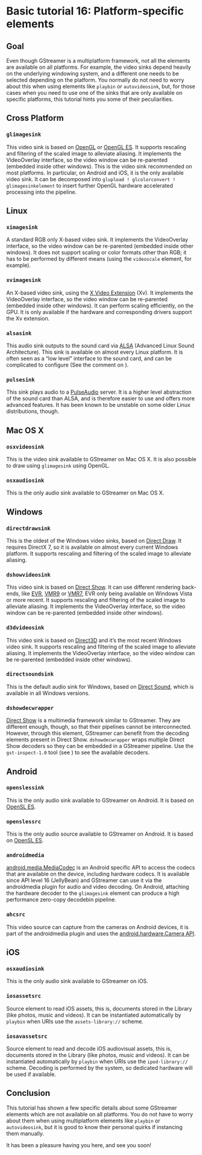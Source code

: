 # Basic tutorial 16: Platform-specific elements

## Goal

Even though GStreamer is a multiplatform framework, not all the elements
are available on all platforms. For example, the video sinks
depend heavily on the underlying windowing system, and a different one
needs to be selected depending on the platform. You normally do not need
to worry about this when using elements like `playbin` or
`autovideosink`, but, for those cases when you need to use one of the
sinks that are only available on specific platforms, this tutorial hints
you some of their peculiarities.

## Cross Platform

### `glimagesink`

This video sink is based on
[OpenGL](http://en.wikipedia.org/wiki/OpenGL) or [OpenGL ES](https://en.wikipedia.org/wiki/OpenGL_ES). It supports rescaling
and filtering of the scaled image to alleviate aliasing. It implements
the VideoOverlay interface, so the video window can be re-parented
(embedded inside other windows). This is the video sink recommended on
most platforms. In particular, on Android and iOS, it is the only
available video sink. It can be decomposed into
`glupload ! glcolorconvert ! glimagesinkelement` to insert further OpenGL
hardware accelerated processing into the pipeline.

## Linux

### `ximagesink`

A standard RGB only X-based video sink. It implements the VideoOverlay
interface, so the video window can be re-parented (embedded inside
other windows). It does not support scaling or color formats other
than RGB; it has to be performed by different means (using the
`videoscale` element, for example).

### `xvimagesink`

An X-based video sink, using the [X Video
Extension](http://en.wikipedia.org/wiki/X_video_extension) (Xv). It
implements the VideoOverlay interface, so the video window can be
re-parented (embedded inside other windows). It can perform scaling
efficiently, on the GPU. It is only available if the hardware and
corresponding drivers support the Xv extension.

### `alsasink`

This audio sink outputs to the sound card via
[ALSA](http://www.alsa-project.org/) (Advanced Linux Sound
Architecture). This sink is available on almost every Linux platform. It
is often seen as a “low level” interface to the sound card, and can be
complicated to configure (See the comment on
[](sdk-playback-tutorial-digital-audio-pass-through.md)).

### `pulsesink`

This sink plays audio to a [PulseAudio](http://www.pulseaudio.org/)
server. It is a higher level abstraction of the sound card than ALSA,
and is therefore easier to use and offers more advanced features. It has
been known to be unstable on some older Linux distributions, though.

## Mac OS X

### `osxvideosink`

This is the  video sink available to GStreamer on Mac OS X. It is also
possible to draw using `glimagesink` using OpenGL.

### `osxaudiosink`

This is the only audio sink available to GStreamer on Mac OS X.

## Windows

### `directdrawsink`

This is the oldest of the Windows video sinks, based on [Direct
Draw](http://en.wikipedia.org/wiki/DirectDraw). It requires DirectX 7,
so it is available on almost every current Windows platform. It supports
rescaling and filtering of the scaled image to alleviate aliasing.

### `dshowvideosink`

This video sink is based on [Direct
Show](http://en.wikipedia.org/wiki/Direct_Show).  It can use different
rendering back-ends, like
[EVR](http://en.wikipedia.org/wiki/Enhanced_Video_Renderer),
[VMR9](http://en.wikipedia.org/wiki/Direct_Show#Video_rendering_filters)
or
[VMR7](http://en.wikipedia.org/wiki/Direct_Show#Video_rendering_filters),
EVR only being available on Windows Vista or more recent. It supports
rescaling and filtering of the scaled image to alleviate aliasing. It
implements the VideoOverlay interface, so the video window can be
re-parented (embedded inside other windows).

### `d3dvideosink`

This video sink is based on
[Direct3D](http://en.wikipedia.org/wiki/Direct3D) and it’s the most
recent Windows video sink. It supports rescaling and filtering of the
scaled image to alleviate aliasing. It implements the VideoOverlay
interface, so the video window can be re-parented (embedded inside other
windows).

### `directsoundsink`

This is the default audio sink for Windows, based on [Direct
Sound](http://en.wikipedia.org/wiki/DirectSound), which is available in
all Windows versions.

### `dshowdecwrapper`

[Direct Show](http://en.wikipedia.org/wiki/Direct_Show) is a multimedia
framework similar to GStreamer. They are different enough, though, so
that their pipelines cannot be interconnected. However, through this
element, GStreamer can benefit from the decoding elements present in
Direct Show. `dshowdecwrapper` wraps multiple Direct Show decoders so
they can be embedded in a GStreamer pipeline. Use the `gst-inspect-1.0` tool
(see [](sdk-basic-tutorial-gstreamer-tools.md)) to see the
available decoders.

## Android

### `openslessink`

This is the only audio sink available to GStreamer on Android. It is
based on [OpenSL ES](http://en.wikipedia.org/wiki/OpenSL_ES).

### `openslessrc`

This is the only audio source available to GStreamer on Android. It is
based on [OpenSL ES](http://en.wikipedia.org/wiki/OpenSL_ES).

### `androidmedia`

[android.media.MediaCodec](http://developer.android.com/reference/android/media/MediaCodec.html)
is an Android specific API to access the codecs that are available on
the device, including hardware codecs. It is available since API level
16 (JellyBean) and GStreamer can use it via the androidmedia plugin
for audio and video decoding. On Android, attaching the hardware
decoder to the `glimagesink` element can produce a high performance
zero-copy decodebin pipeline.

### `ahcsrc`

This video source can capture from the cameras on Android devices, it is part
of the androidmedia plugin and uses the [android.hardware.Camera API](https://developer.android.com/reference/android/hardware/Camera.html).

## iOS

### `osxaudiosink`

This is the only audio sink available to GStreamer on iOS.

### `iosassetsrc`

Source element to read iOS assets, this is, documents stored in the
Library (like photos, music and videos). It can be instantiated
automatically by `playbin` when URIs use the
`assets-library://` scheme.

### `iosavassetsrc`

Source element to read and decode iOS audiovisual assets, this is,
documents stored in the Library (like photos, music and videos). It can
be instantiated automatically by `playbin` when URIs use the
`ipod-library://` scheme. Decoding is performed by the system, so
dedicated hardware will be used if available.

## Conclusion

This tutorial has shown a few specific details about some GStreamer
elements which are not available on all platforms. You do not have to
worry about them when using multiplatform elements like `playbin` or
`autovideosink`, but it is good to know their personal quirks if
instancing them manually.

It has been a pleasure having you here, and see you soon!
